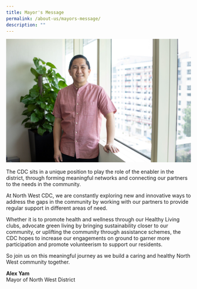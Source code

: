 ```yaml
---
title: Mayor's Message
permalink: /about-us/mayors-message/
description: ""
---
```

![](/images/About%20Us/Image-220.jpg)

The CDC sits in a unique position to play the role of the enabler in the district, through forming meaningful networks and connecting our partners to the needs in the community.

At North West CDC, we are constantly exploring new and innovative ways to address the gaps in the community by working with our partners to provide regular support in different areas of need.

Whether it is to promote health and wellness through our Healthy Living clubs, advocate green living by bringing sustainability closer to our community, or uplifting the community through assistance schemes, the CDC hopes to increase our engagements on ground to garner more participation and promote volunteerism to support our residents.

So join us on this meaningful journey as we build a caring and healthy North West community together.

**Alex Yam**<br>
Mayor of North West District
